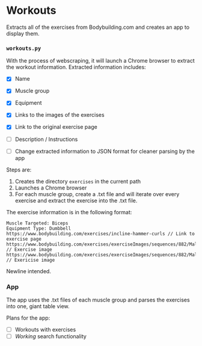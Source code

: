 # Workouts

Extracts all of the exercises from Bodybuilding.com and creates an app to display them.

### `workouts.py`

With the process of webscraping, it will launch a Chrome browser to extract the workout information.
Extracted information includes:
- [x] Name
- [x] Muscle group
- [x] Equipment
- [x] Links to the images of the exercises
- [x] Link to the original exercise page
- [ ] Description / Instructions

- [ ] Change extracted information to JSON format for cleaner parsing by the app

Steps are:
1. Creates the directory `exercises` in the current path
2. Launches a Chrome browser
3. For each muscle group, create a .txt file and will iterate over every exercise and extract 
   the exercise into the .txt file.

The exercise information is in the following format:
```Incline Hammer Curls
Muscle Targeted: Biceps
Equipment Type: Dumbbell
https://www.bodybuilding.com/exercises/incline-hammer-curls // Link to exercise page
https://www.bodybuilding.com/exercises/exerciseImages/sequences/882/Male/m/882_2.jpg // Exercise image
https://www.bodybuilding.com/exercises/exerciseImages/sequences/882/Male/m/882_1.jpg // Exericise image

```

Newline intended.

### App

The app uses the .txt files of each muscle group and parses the exercises into one, giant table view.

Plans for the app:
- [ ] Workouts with exercises
- [ ] *Working* search functionality
